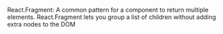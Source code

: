 React.Fragment: A common pattern for a component to return multiple elements. React.Fragment lets you group a list of children without adding extra nodes to the DOM